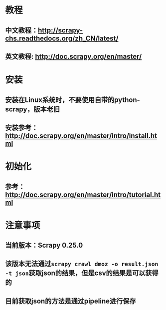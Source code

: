 # 教程
## 中文教程：http://scrapy-chs.readthedocs.org/zh_CN/latest/
## 英文教程: http://doc.scrapy.org/en/master/

# 安装
## 安装在Linux系统时，不要使用自带的python-scrapy，版本老旧
## 安装参考：http://doc.scrapy.org/en/master/intro/install.html

# 初始化
## 参考：http://doc.scrapy.org/en/master/intro/tutorial.html

# 注意事项
## 当前版本：Scrapy 0.25.0
## 该版本无法通过`scrapy crawl dmoz -o result.json -t json`获取json的结果，但是csv的结果是可以获得的
## 目前获取json的方法是通过pipeline进行保存

